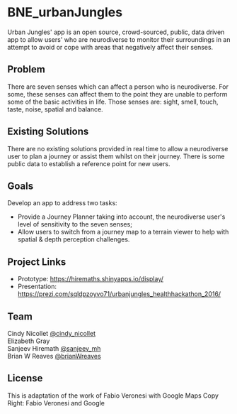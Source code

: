 # BNE_urbanJungles
Urban Jungles' app is an open source, crowd-sourced, public, data driven app to allow users' who are neurodiverse to monitor their surroundings in an attempt to avoid or cope with areas that negatively affect their senses.

## Problem
There are seven senses which can affect a person who is neurodiverse. For some, these senses can affect them to the point they are unable to perform some of the basic activities in life. Those senses are: sight, smell, touch, taste, noise, spatial and balance. 

## Existing Solutions
There are no existing solutions provided in real time to allow a neurodiverse user to plan a journey or assist them whilst on their journey. There is some public data to establish a reference point for new users.

## Goals
Develop an app to address two tasks:
* Provide a Journey Planner taking into account, the neurodiverse user's level of sensitivity to the seven senses;
* Allow users to switch from a journey map to a terrain viewer to help with spatial & depth perception challenges.

## Project Links
* Prototype: https://hiremaths.shinyapps.io/display/
* Presentation: https://prezi.com/sqldpzoyvo71/urbanjungles_healthhackathon_2016/

## Team
Cindy Nicollet <a href="http://twitter.com/cindy_nicollet">@cindy_nicollet</a></br>
Elizabeth Gray</br>
Sanjeev Hiremath <a href="http://twitter.com/sanjeev_mh">@sanjeev_mh</a></br>
Brian W Reaves <a href="http://twitter.com/brianWreaves">@brianWreaves</a>

## License
This is adaptation of the work of Fabio Veronesi with Google Maps
Copy Right: Fabio Veronesi and Google
